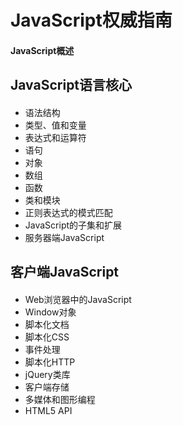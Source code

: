 # JavaScript权威指南

#### JavaScript概述
## JavaScript语言核心
####
* 语法结构
* 类型、值和变量
* 表达式和运算符
* 语句
* 对象
* 数组
* 函数
* 类和模块
* 正则表达式的模式匹配
* JavaScript的子集和扩展
* 服务器端JavaScript

## 客户端JavaScript
####
* Web浏览器中的JavaScript
* Window对象
* 脚本化文档
* 脚本化CSS
* 事件处理
* 脚本化HTTP
* jQuery类库
* 客户端存储
* 多媒体和图形编程
* HTML5 API


